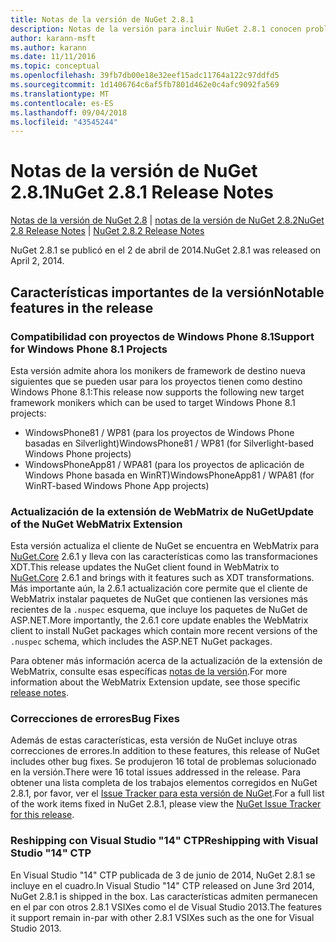 ```yaml
---
title: Notas de la versión de NuGet 2.8.1
description: Notas de la versión para incluir NuGet 2.8.1 conocen problemas, correcciones de errores, características agregadas y dcr.
author: karann-msft
ms.author: karann
ms.date: 11/11/2016
ms.topic: conceptual
ms.openlocfilehash: 39fb7db00e18e32eef15adc11764a122c97ddfd5
ms.sourcegitcommit: 1d1406764c6af5fb7801d462e0c4afc9092fa569
ms.translationtype: MT
ms.contentlocale: es-ES
ms.lasthandoff: 09/04/2018
ms.locfileid: "43545244"
---
```

# <a name="nuget-281-release-notes"></a><span data-ttu-id="80e78-103">Notas de la versión de NuGet 2.8.1</span><span class="sxs-lookup"><span data-stu-id="80e78-103">NuGet 2.8.1 Release Notes</span></span>

<span data-ttu-id="80e78-104">[Notas de la versión de NuGet 2.8](../release-notes/nuget-2.8.md) | [notas de la versión de NuGet 2.8.2](../release-notes/nuget-2.8.2.md)</span><span class="sxs-lookup"><span data-stu-id="80e78-104">[NuGet 2.8 Release Notes](../release-notes/nuget-2.8.md) | [NuGet 2.8.2 Release Notes](../release-notes/nuget-2.8.2.md)</span></span>

<span data-ttu-id="80e78-105">NuGet 2.8.1 se publicó en el 2 de abril de 2014.</span><span class="sxs-lookup"><span data-stu-id="80e78-105">NuGet 2.8.1 was released on April 2, 2014.</span></span>

## <a name="notable-features-in-the-release"></a><span data-ttu-id="80e78-106">Características importantes de la versión</span><span class="sxs-lookup"><span data-stu-id="80e78-106">Notable features in the release</span></span>

### <a name="support-for-windows-phone-81-projects"></a><span data-ttu-id="80e78-107">Compatibilidad con proyectos de Windows Phone 8.1</span><span class="sxs-lookup"><span data-stu-id="80e78-107">Support for Windows Phone 8.1 Projects</span></span>
<span data-ttu-id="80e78-108">Esta versión admite ahora los monikers de framework de destino nueva siguientes que se pueden usar para los proyectos tienen como destino Windows Phone 8.1:</span><span class="sxs-lookup"><span data-stu-id="80e78-108">This release now supports the following new target framework monikers which can be used to target Windows Phone 8.1 projects:</span></span>

* <span data-ttu-id="80e78-109">WindowsPhone81 / WP81 (para los proyectos de Windows Phone basadas en Silverlight)</span><span class="sxs-lookup"><span data-stu-id="80e78-109">WindowsPhone81 / WP81 (for Silverlight-based Windows Phone projects)</span></span>
* <span data-ttu-id="80e78-110">WindowsPhoneApp81 / WPA81 (para los proyectos de aplicación de Windows Phone basada en WinRT)</span><span class="sxs-lookup"><span data-stu-id="80e78-110">WindowsPhoneApp81 / WPA81 (for WinRT-based Windows Phone App projects)</span></span>

### <a name="update-of-the-nuget-webmatrix-extension"></a><span data-ttu-id="80e78-111">Actualización de la extensión de WebMatrix de NuGet</span><span class="sxs-lookup"><span data-stu-id="80e78-111">Update of the NuGet WebMatrix Extension</span></span>
<span data-ttu-id="80e78-112">Esta versión actualiza el cliente de NuGet se encuentra en WebMatrix para [NuGet.Core](https://www.nuget.org/packages/Nuget.Core/2.6.1) 2.6.1 y lleva con las características como las transformaciones XDT.</span><span class="sxs-lookup"><span data-stu-id="80e78-112">This release updates the NuGet client found in WebMatrix to [NuGet.Core](https://www.nuget.org/packages/Nuget.Core/2.6.1) 2.6.1 and brings with it features such as XDT transformations.</span></span> <span data-ttu-id="80e78-113">Más importante aún, la 2.6.1 actualización core permite que el cliente de WebMatrix instalar paquetes de NuGet que contienen las versiones más recientes de la `.nuspec` esquema, que incluye los paquetes de NuGet de ASP.NET.</span><span class="sxs-lookup"><span data-stu-id="80e78-113">More importantly, the 2.6.1 core update enables the WebMatrix client to install NuGet packages which contain more recent versions of the `.nuspec` schema, which includes the ASP.NET NuGet packages.</span></span>

<span data-ttu-id="80e78-114">Para obtener más información acerca de la actualización de la extensión de WebMatrix, consulte esas específicas [notas de la versión](../release-notes/nuget-2.6.1-for-WebMatrix.md).</span><span class="sxs-lookup"><span data-stu-id="80e78-114">For more information about the WebMatrix Extension update, see those specific [release notes](../release-notes/nuget-2.6.1-for-WebMatrix.md).</span></span>

### <a name="bug-fixes"></a><span data-ttu-id="80e78-115">Correcciones de errores</span><span class="sxs-lookup"><span data-stu-id="80e78-115">Bug Fixes</span></span>
<span data-ttu-id="80e78-116">Además de estas características, esta versión de NuGet incluye otras correcciones de errores.</span><span class="sxs-lookup"><span data-stu-id="80e78-116">In addition to these features, this release of NuGet includes other bug fixes.</span></span> <span data-ttu-id="80e78-117">Se produjeron 16 total de problemas solucionado en la versión.</span><span class="sxs-lookup"><span data-stu-id="80e78-117">There were 16 total issues addressed in the release.</span></span> <span data-ttu-id="80e78-118">Para obtener una lista completa de los trabajos elementos corregidos en NuGet 2.8.1, por favor, ver el [Issue Tracker para esta versión de NuGet](https://nuget.codeplex.com/workitem/list/advanced?keyword=&status=All&type=All&priority=All&release=NuGet%202.8.1&assignedTo=All&component=All&sortField=LastUpdatedDate&sortDirection=Descending&page=0&reasonClosed=All).</span><span class="sxs-lookup"><span data-stu-id="80e78-118">For a full list of the work items fixed in NuGet 2.8.1, please view the [NuGet Issue Tracker for this release](https://nuget.codeplex.com/workitem/list/advanced?keyword=&status=All&type=All&priority=All&release=NuGet%202.8.1&assignedTo=All&component=All&sortField=LastUpdatedDate&sortDirection=Descending&page=0&reasonClosed=All).</span></span>

### <a name="reshipping-with-visual-studio-14-ctp"></a><span data-ttu-id="80e78-119">Reshipping con Visual Studio "14" CTP</span><span class="sxs-lookup"><span data-stu-id="80e78-119">Reshipping with Visual Studio "14" CTP</span></span>
<span data-ttu-id="80e78-120">En Visual Studio "14" CTP publicada de 3 de junio de 2014, NuGet 2.8.1 se incluye en el cuadro.</span><span class="sxs-lookup"><span data-stu-id="80e78-120">In Visual Studio "14" CTP released on June 3rd 2014, NuGet 2.8.1 is shipped in the box.</span></span> <span data-ttu-id="80e78-121">Las características admiten permanecen en el par con otros 2.8.1 VSIXes como el de Visual Studio 2013.</span><span class="sxs-lookup"><span data-stu-id="80e78-121">The features it support remain in-par with other 2.8.1 VSIXes such as the one for Visual Studio 2013.</span></span>
